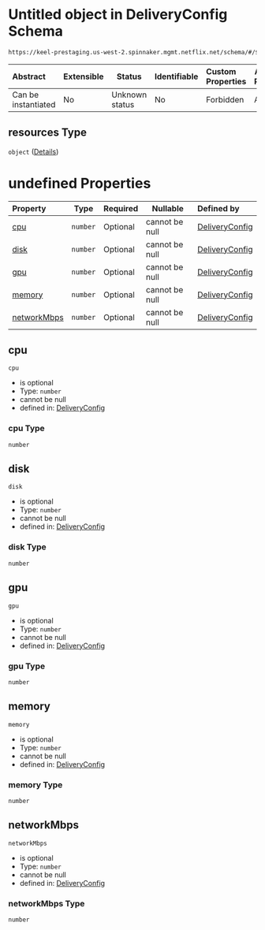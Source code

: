 # Untitled object in DeliveryConfig Schema

```txt
https://keel-prestaging.us-west-2.spinnaker.mgmt.netflix.net/schema/#/$defs/TitusClusterSpec/properties/resources
```




| Abstract            | Extensible | Status         | Identifiable | Custom Properties | Additional Properties | Access Restrictions | Defined In                                                    |
| :------------------ | ---------- | -------------- | ------------ | :---------------- | --------------------- | ------------------- | ------------------------------------------------------------- |
| Can be instantiated | No         | Unknown status | No           | Forbidden         | Allowed               | none                | [keel.schema.json\*](keel.schema.json "open original schema") |

## resources Type

`object` ([Details](keel-defs-resourcesspec.md))

# undefined Properties

| Property                    | Type     | Required | Nullable       | Defined by                                                                                                                                                                                  |
| :-------------------------- | -------- | -------- | -------------- | :------------------------------------------------------------------------------------------------------------------------------------------------------------------------------------------ |
| [cpu](#cpu)                 | `number` | Optional | cannot be null | [DeliveryConfig](keel-defs-resourcesspec-properties-cpu.md "https&#x3A;//keel-prestaging.us-west-2.spinnaker.mgmt.netflix.net/schema/#/$defs/ResourcesSpec/properties/cpu")                 |
| [disk](#disk)               | `number` | Optional | cannot be null | [DeliveryConfig](keel-defs-resourcesspec-properties-disk.md "https&#x3A;//keel-prestaging.us-west-2.spinnaker.mgmt.netflix.net/schema/#/$defs/ResourcesSpec/properties/disk")               |
| [gpu](#gpu)                 | `number` | Optional | cannot be null | [DeliveryConfig](keel-defs-resourcesspec-properties-gpu.md "https&#x3A;//keel-prestaging.us-west-2.spinnaker.mgmt.netflix.net/schema/#/$defs/ResourcesSpec/properties/gpu")                 |
| [memory](#memory)           | `number` | Optional | cannot be null | [DeliveryConfig](keel-defs-resourcesspec-properties-memory.md "https&#x3A;//keel-prestaging.us-west-2.spinnaker.mgmt.netflix.net/schema/#/$defs/ResourcesSpec/properties/memory")           |
| [networkMbps](#networkMbps) | `number` | Optional | cannot be null | [DeliveryConfig](keel-defs-resourcesspec-properties-networkmbps.md "https&#x3A;//keel-prestaging.us-west-2.spinnaker.mgmt.netflix.net/schema/#/$defs/ResourcesSpec/properties/networkMbps") |

## cpu




`cpu`

-   is optional
-   Type: `number`
-   cannot be null
-   defined in: [DeliveryConfig](keel-defs-resourcesspec-properties-cpu.md "https&#x3A;//keel-prestaging.us-west-2.spinnaker.mgmt.netflix.net/schema/#/$defs/ResourcesSpec/properties/cpu")

### cpu Type

`number`

## disk




`disk`

-   is optional
-   Type: `number`
-   cannot be null
-   defined in: [DeliveryConfig](keel-defs-resourcesspec-properties-disk.md "https&#x3A;//keel-prestaging.us-west-2.spinnaker.mgmt.netflix.net/schema/#/$defs/ResourcesSpec/properties/disk")

### disk Type

`number`

## gpu




`gpu`

-   is optional
-   Type: `number`
-   cannot be null
-   defined in: [DeliveryConfig](keel-defs-resourcesspec-properties-gpu.md "https&#x3A;//keel-prestaging.us-west-2.spinnaker.mgmt.netflix.net/schema/#/$defs/ResourcesSpec/properties/gpu")

### gpu Type

`number`

## memory




`memory`

-   is optional
-   Type: `number`
-   cannot be null
-   defined in: [DeliveryConfig](keel-defs-resourcesspec-properties-memory.md "https&#x3A;//keel-prestaging.us-west-2.spinnaker.mgmt.netflix.net/schema/#/$defs/ResourcesSpec/properties/memory")

### memory Type

`number`

## networkMbps




`networkMbps`

-   is optional
-   Type: `number`
-   cannot be null
-   defined in: [DeliveryConfig](keel-defs-resourcesspec-properties-networkmbps.md "https&#x3A;//keel-prestaging.us-west-2.spinnaker.mgmt.netflix.net/schema/#/$defs/ResourcesSpec/properties/networkMbps")

### networkMbps Type

`number`
